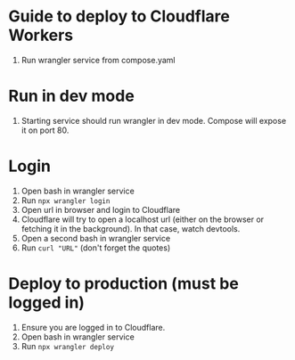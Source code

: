 # Guide to deploy to Cloudflare Workers

1. Run wrangler service from compose.yaml

# Run in dev mode

1. Starting service should run wrangler in dev mode. Compose will expose it on port 80.

# Login 

1. Open bash in wrangler service
1. Run `npx wrangler login`
2. Open url in browser and login to Cloudflare
3. Cloudflare will try to open a localhost url (either on the browser or fetching it in the background). In that case, watch devtools.
4. Open a second bash in wrangler service
5. Run `curl "URL"` (don't forget the quotes)

# Deploy to production (must be logged in)

1. Ensure you are logged in to Cloudflare.
2. Open bash in wrangler service
3. Run `npx wrangler deploy`